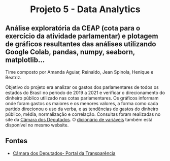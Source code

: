 <h1 align="center">Projeto 5 - Data Analytics</h1>

<h2>Análise exploratória da CEAP (cota para o exercício da atividade parlamentar) e plotagem de gráficos resultantes das análises utilizando Google Colab, pandas, numpy, seaborn, matplotlib... </h2> <p>
  
Time composto por Amanda Aguiar, Reinaldo, Jean Spinola, Henique e Beatriz. <p>
  
Objetivo do projeto era analizar os gastos dos parlamentares de todos os estados do Brasil no período de 2019 a 2021 e verificar o direcionamento do dinheiro público utilizado nas cotas parlamentares. Os gráficos informam onde foram gastos os maiores e os menores valores, a forma como cada partido direcionou o uso da verba, e as tendências de gastos do dinheiro público, média, normalização e correlação. Consultas foram realizadas no site da [Câmara dos Deputados](https://www2.camara.leg.br/transparencia/cota-para-exercicio-da-atividade-parlamentar/dados-abertos-cota-parlamentar). O [dicionário de variáveis](https://www2.camara.leg.br/transparencia/cota-para-exercicio-da-atividade-parlamentar/explicacoes-sobre-o-formato-dos-arquivos-xml) também está disponível no mesmo website.
  
## Fontes
* [Câmara dos Deputados- Portal da Transparência](https://www.camara.leg.br/transparencia/)
